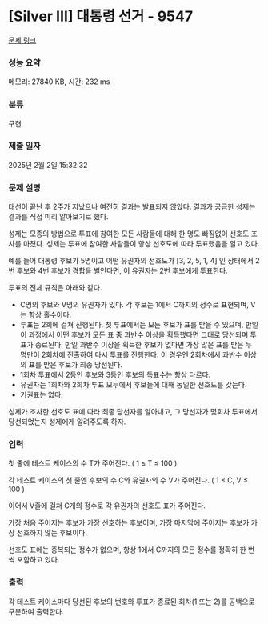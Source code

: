 # [Silver III] 대통령 선거 - 9547 

[문제 링크](https://www.acmicpc.net/problem/9547) 

### 성능 요약

메모리: 27840 KB, 시간: 232 ms

### 분류

구현

### 제출 일자

2025년 2월 2일 15:32:32

### 문제 설명

<p>대선이 끝난 후 2주가 지났으나 여전히 결과는 발표되지 않았다. 결과가 궁금한 성제는 결과를 직접 미리 알아보기로 했다.</p>

<p>성제는 모종의 방법으로 투표에 참여한 모든 사람들에 대해 한 명도 빠짐없이 선호도 조사를 마쳤다. 성제는 투표에 참여한 사람들이 항상 선호도에 따라 투표했음을 알고 있다.</p>

<p>예를 들어 대통령 후보가 5명이고 어떤 유권자의 선호도가 [3, 2, 5, 1, 4] 인 상태에서 2번 후보와 4번 후보가 경합을 벌인다면, 이 유권자는 2번 후보에게 투표한다.</p>

<p>투표의 전체 규칙은 아래와 같다.</p>

<ul>
	<li>C명의 후보와 V명의 유권자가 있다. 각 후보는 1에서 C까지의 정수로 표현되며, V는 항상 홀수이다.</li>
	<li>투표는 2회에 걸쳐 진행된다. 첫 투표에서는 모든 후보가 표를 받을 수 있으며, 만일 이 과정에서 어떤 후보가 모든 표 중 과반수 이상을 획득했다면 그대로 당선되며 투표가 종료된다. 만일 과반수 이상을 획득한 후보가 없다면 가장 많은 표를 받은 두 명만이 2회차에 진출하여 다시 투표를 진행한다. 이 경우엔 2회차에서 과반수 이상의 표를 받은 후보가 최종 당선된다.</li>
	<li>1회차 투표에서 2등인 후보와 3등인 후보의 득표수는 항상 다르다.</li>
	<li>유권자는 1회차와 2회차 투표 모두에서 후보들에 대해 동일한 선호도를 갖는다.</li>
	<li>기권표는 없다.</li>
</ul>

<div>성제가 조사한 선호도 표에 따라 최종 당선자를 알아내고, 그 당선자가 몇회차 투표에서 당선되었는지 성제에게 알려주도록 하자.</div>

### 입력 

 <p>첫 줄에 테스트 케이스의 수 T가 주어진다. ( 1 ≤ T ≤ 100 )</p>

<p>각 테스트 케이스의 첫 줄엔 후보의 수 C와 유권자의 수 V가 주어진다. ( 1 ≤ C, V ≤ 100 )</p>

<p>이어서 V줄에 걸쳐 C개의 정수로 각 유권자의 선호도 표가 주어진다.</p>

<p>가장 처음 주어지는 후보가 가장 선호하는 후보이며, 가장 마지막에 주어지는 후보가 가장 선호하지 않는 후보이다.</p>

<p>선호도 표에는 중복되는 정수가 없으며, 항상 1에서 C까지의 모든 정수를 정확히 한 번씩 포함하고 있다.</p>

### 출력 

 <p>각 테스트 케이스마다 당선된 후보의 번호와 투표가 종료된 회차(1 또는 2)를 공백으로 구분하여 출력한다.</p>

